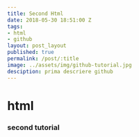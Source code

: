 ```yaml
---
title: Second Html
date: 2018-05-30 18:51:00 Z
tags:
- html
- github
layout: post_layout
published: true
permalink: /post/:title
image: ../assets/img/github-tutorial.jpg
desciption: prima descriere github
---
```


# html
### second tutorial
